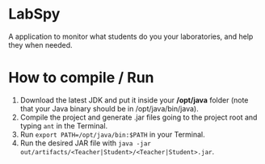 # LabSpy
A application to monitor what students do you your laboratories, and help they when needed.

# How to compile / Run

1. Download the latest JDK and put it inside your **/opt/java** folder (note that your Java binary should be in /opt/java/bin/java).
2. Compile the project and generate .jar files going to the project root and typing `ant` in the Terminal.
3. Run `export PATH=/opt/java/bin:$PATH` in your Terminal.
4. Run the desired JAR file with `java -jar out/artifacts/<Teacher|Student>/<Teacher|Student>.jar`.
